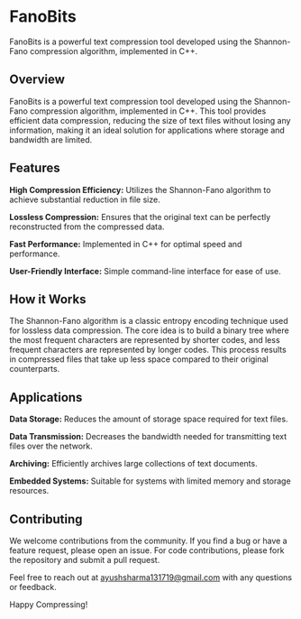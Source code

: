 # FanoBits
FanoBits is a powerful text compression tool developed using the Shannon-Fano compression algorithm, implemented in C++.

## Overview

FanoBits is a powerful text compression tool developed using the Shannon-Fano compression algorithm, implemented in C++. This tool provides efficient data compression, reducing the size of text files without losing any information, making it an ideal solution for applications where storage and bandwidth are limited.

## Features

**High Compression Efficiency:** Utilizes the Shannon-Fano algorithm to achieve substantial reduction in file size.

**Lossless Compression:** Ensures that the original text can be perfectly reconstructed from the compressed data.

**Fast Performance:** Implemented in C++ for optimal speed and performance.

**User-Friendly Interface:** Simple command-line interface for ease of use.

## How it Works

The Shannon-Fano algorithm is a classic entropy encoding technique used for lossless data compression. The core idea is to build a binary tree where the most frequent characters are represented by shorter codes, and less frequent characters are represented by longer codes. This process results in compressed files that take up less space compared to their original counterparts.

## Applications

**Data Storage:** Reduces the amount of storage space required for text files.

**Data Transmission:** Decreases the bandwidth needed for transmitting text files over the network.

**Archiving:** Efficiently archives large collections of text documents.

**Embedded Systems:** Suitable for systems with limited memory and storage resources.

## Contributing

We welcome contributions from the community. If you find a bug or have a feature request, please open an issue. For code contributions, please fork the repository and submit a pull request.

Feel free to reach out at ayushsharma131719@gmail.com with any questions or feedback.

Happy Compressing!
